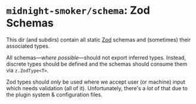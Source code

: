 # `midnight-smoker/schema`: Zod Schemas

This dir (and subdirs) contain all static [Zod](https://zod.dev) schemas and (sometimes) their associated types.

All schemas—_where possible_—should not export inferred types. Instead, discrete types should be defined and the schemas should consume them via `z.ZodType<T>`.

Zod types should _only_ be used where we accept user (or machine) input which needs validation (all of it). Unfortunately, there's a _lot_ of that due to the plugin system & configuration files.
